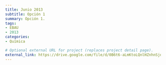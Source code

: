 ```yaml
---
title: Junio 2013
subtitle: Opción 1
summary: Opción 1.
tags:
- EBAU
- 2013
categories:
- Química

# Optional external URL for project (replaces project detail page).
external_link: https://drive.google.com/file/d/0B6t6-aLmKtoLQnlHZnhnSjdrZXc/view
---
```

